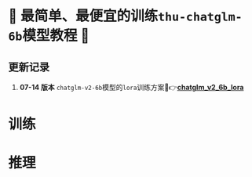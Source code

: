 # 🚀 最简单、最便宜的训练`thu-chatglm-6b`模型教程 🎯

## 更新记录
1. **07-14 版本** `chatglm-v2-6b`模型的`lora`训练方案🔗👉[**chatglm_v2_6b_lora**](https://github.com/yuanzhoulvpi2017/zero_nlp/tree/main/chatglm_v2_6b_lora)


# 训练

# 推理